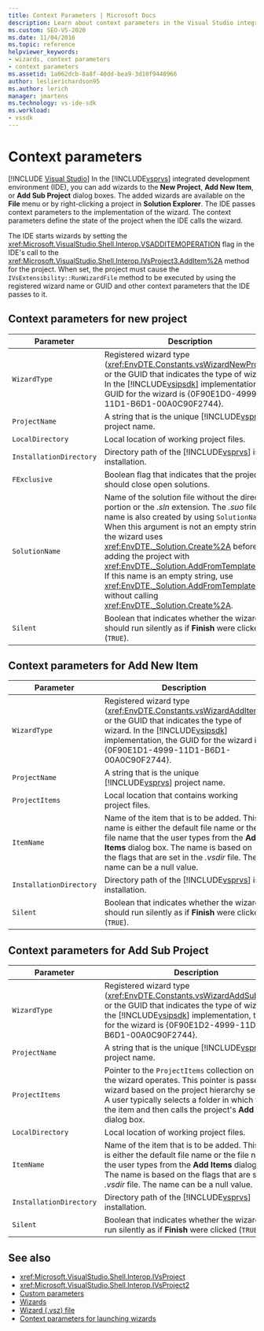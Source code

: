 ```yaml
---
title: Context Parameters | Microsoft Docs
description: Learn about context parameters in the Visual Studio integrated development environment (IDE) that define the state of a project when you add or implement a wizard. 
ms.custom: SEO-VS-2020
ms.date: 11/04/2016
ms.topic: reference
helpviewer_keywords:
- wizards, context parameters
- context parameters
ms.assetid: 1a062dcb-8a8f-40dd-bea9-3d10f9448966
author: leslierichardson95
ms.author: lerich
manager: jmartens
ms.technology: vs-ide-sdk
ms.workload:
- vssdk
---
```

# Context parameters

 [!INCLUDE [Visual Studio](~/includes/applies-to-version/vs-not-mac.md)]
In the [!INCLUDE[vsprvs](../../code-quality/includes/vsprvs_md.md)] integrated development environment (IDE), you can add wizards to the **New Project**, **Add New Item**, or **Add Sub Project** dialog boxes. The added wizards are available on the **File** menu or by right-clicking a project in **Solution Explorer**. The IDE passes context parameters to the implementation of the wizard. The context parameters define the state of the project when the IDE calls the wizard.

 The IDE starts wizards by setting the <xref:Microsoft.VisualStudio.Shell.Interop.VSADDITEMOPERATION> flag in the IDE's call to the <xref:Microsoft.VisualStudio.Shell.Interop.IVsProject3.AddItem%2A> method for the project. When set, the project must cause the `IVsExtensibility::RunWizardFile` method to be executed by using the registered wizard name or GUID and other context parameters that the IDE passes to it.

## Context parameters for new project

| Parameter | Description |
|-------------------------| - |
| `WizardType` | Registered wizard type (<xref:EnvDTE.Constants.vsWizardNewProject>) or the GUID that indicates the type of wizard. In the [!INCLUDE[vsipsdk](../../extensibility/includes/vsipsdk_md.md)] implementation, the GUID for the wizard is {0F90E1D0-4999-11D1-B6D1-00A0C90F2744}. |
| `ProjectName` | A string that is the unique [!INCLUDE[vsprvs](../../code-quality/includes/vsprvs_md.md)] project name. |
| `LocalDirectory` | Local location of working project files. |
| `InstallationDirectory` | Directory path of the [!INCLUDE[vsprvs](../../code-quality/includes/vsprvs_md.md)] is installation. |
| `FExclusive` | Boolean flag that indicates that the project should close open solutions. |
| `SolutionName` | Name of the solution file without the directory portion or the *.sln* extension. The *.suo* file name is also created by using `SolutionName`. When this argument is not an empty string, the wizard uses <xref:EnvDTE._Solution.Create%2A> before adding the project with <xref:EnvDTE._Solution.AddFromTemplate%2A>. If this name is an empty string, use <xref:EnvDTE._Solution.AddFromTemplate%2A> without calling <xref:EnvDTE._Solution.Create%2A>. |
| `Silent` | Boolean that indicates whether the wizard should run silently as if **Finish** were clicked (`TRUE`). |

## Context parameters for Add New Item

| Parameter | Description |
|-------------------------| - |
| `WizardType` | Registered wizard type (<xref:EnvDTE.Constants.vsWizardAddItem>) or the GUID that indicates the type of wizard. In the [!INCLUDE[vsipsdk](../../extensibility/includes/vsipsdk_md.md)] implementation, the GUID for the wizard is {0F90E1D1-4999-11D1-B6D1-00A0C90F2744}. |
| `ProjectName` | A string that is the unique [!INCLUDE[vsprvs](../../code-quality/includes/vsprvs_md.md)] project name. |
| `ProjectItems` | Local location that contains working project files. |
| `ItemName` | Name of the item that is to be added. This name is either the default file name or the file name that the user types from the **Add Items** dialog box. The name is based on the flags that are set in the *.vsdir* file. The name can be a null value. |
| `InstallationDirectory` | Directory path of the [!INCLUDE[vsprvs](../../code-quality/includes/vsprvs_md.md)] is installation. |
| `Silent` | Boolean that indicates whether the wizard should run silently as if **Finish** were clicked (`TRUE`). |

## Context parameters for Add Sub Project

| Parameter | Description |
|-------------------------| - |
| `WizardType` | Registered wizard type (<xref:EnvDTE.Constants.vsWizardAddSubProject>) or the GUID that indicates the type of wizard. In the [!INCLUDE[vsipsdk](../../extensibility/includes/vsipsdk_md.md)] implementation, the GUID for the wizard is {0F90E1D2-4999-11D1-B6D1-00A0C90F2744}. |
| `ProjectName` | A string that is the unique [!INCLUDE[vsprvs](../../code-quality/includes/vsprvs_md.md)] project name. |
| `ProjectItems` | Pointer to the `ProjectItems` collection on which the wizard operates. This pointer is passed to the wizard based on the project hierarchy selection. A user typically selects a folder in which to put the item and then calls the project's **Add Item** dialog box. |
| `LocalDirectory` | Local location of working project files. |
| `ItemName` | Name of the item that is to be added. This name is either the default file name or the file name that the user types from the **Add Items** dialog box. The name is based on the flags that are set in the *.vsdir* file. The name can be a null value. |
| `InstallationDirectory` | Directory path of the [!INCLUDE[vsprvs](../../code-quality/includes/vsprvs_md.md)] installation. |
| `Silent` | Boolean that indicates whether the wizard should run silently as if **Finish** were clicked (`TRUE`). |

## See also
- <xref:Microsoft.VisualStudio.Shell.Interop.IVsProject>
- <xref:Microsoft.VisualStudio.Shell.Interop.IVsProject2>
- [Custom parameters](../../extensibility/internals/custom-parameters.md)
- [Wizards](../../extensibility/internals/wizards.md)
- [Wizard (.vsz) file](../../extensibility/internals/wizard-dot-vsz-file.md)
- [Context parameters for launching wizards](/previous-versions/tz690efs(v=vs.140))